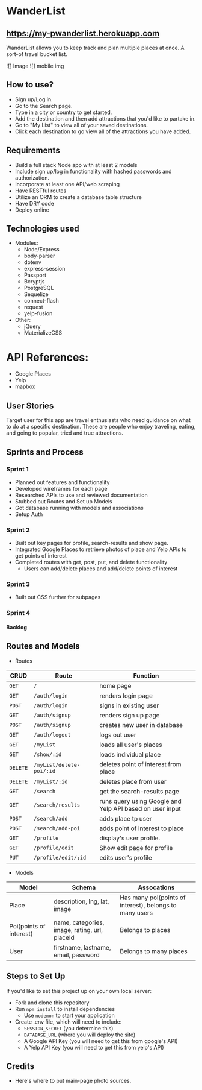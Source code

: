 # WanderList

## https://my-pwanderlist.herokuapp.com
WanderList allows you to keep track and plan multiple places at once. A sort-of travel bucket list.  

![] Image 
![] mobile img

## How to use?
* Sign up/Log in.
* Go to the Search page.
* Type in a city or country to get started.
* Add the destination and then add attractions that you'd like to partake in.
* Go to "My List" to view all of your saved destinations.
* Click each destination to go view all of the attractions you have added.


## Requirements
* Build a full stack Node app with at least 2 models
* Include sign up/log in functionality with hashed passwords and authorization.
* Incorporate at least one API/web scraping
* Have RESTful routes
* Utilize an ORM to create a database table structure
* Have DRY code
* Deploy online

## Technologies used
* Modules:
	* Node/Express
	* body-parser
	* dotenv
	* express-session
	* Passport
	* Bcryptjs
	* PostgreSQL
	* Sequelize 
	* connect-flash
	* request
	* yelp-fusion
* Other:
	* jQuery
	* MaterializeCSS


# API References:
* Google Places
* Yelp
* mapbox

## User Stories
Target user for this app are travel enthusiasts who need guidance on what to do at a specific destination. These are people who enjoy traveling, eating, and going to popular, tried and true attractions.


## Sprints and Process

### Sprint 1
* Planned out features and functionality
* Developed wireframes for each page
* Researched APIs to use and reviewed documentation
* Stubbed out Routes and Set up Models
* Got database running with models and associations
* Setup Auth

### Sprint 2
* Built out key pages for profile, search-results and show page.
* Integrated Google Places to retrieve photos of place and Yelp APIs to get points of interest
* Completed routes with get, post, put, and delete functionality
   * Users can add/delete places and add/delete points of interest


### Sprint 3
* Built out CSS further for subpages

### Sprint 4


#### Backlog


## Routes and Models
* Routes

| CRUD     | Route                | Function                                                         |
|----------|----------------------|------------------------------------------------------------------|
| `GET`    | `/`                  | home page                                                        |
| `GET`    |  `/auth/login`       | renders login page                                               |
| `POST`   | `/auth/login`        | signs in existing user                                           |
| `GET`    | `/auth/signup`       | renders sign up page                                             |
| `POST`   | `/auth/signup`       | creates new user in database                                     |
| `GET`    | `/auth/logout`       | logs out user                                                    | 
| `GET`    | `/myList`            | loads all user's places                                          |
| `GET`    | `/show/:id`          | loads individual place                                           |
| `DELETE` | `/myList/delete-poi/:id`|deletes point of interest from place                           |
| `DELETE` | `/myList/:id`        | deletes place from user           								 |                             
| `GET`    | `/search`     		  | get the search-results page      								 |
| `GET`    | `/search/results`    | runs query using Google and Yelp API based on user input         |
| `POST`   | `/search/add`        | adds place tp user                       			             |
| `POST`   | `/search/add-poi`    | adds point of interest to place                                  |
| `GET`    | `/profile`           | display's user profile.                                          |
| `GET`    | `/profile/edit`      | Show edit page for profile                                 			 |   
| `PUT`    | `/profile/edit/:id`  | edits user's profile                                 			 |



* Models

| Model   | Schema                                                                   | Assocations                                    |
|---------|--------------------------------------------------------------------------|------------------------------------------------------------------|
| Place | description, lng, lat, image                           | Has many poi(points of interest), belongs to many users                                |                                          |
| Poi(points of interest)   | name, categories, image, rating, url, placeId | Belongs to places                                        |
| User    | firstname, lastname, email, password                     | Belongs to many places

## Steps to Set Up
If you'd like to set this project up on your own local server:
* Fork and clone this repository
* Run `npm install` to install dependencies
  * Use `nodemon` to start your application
* Create .env file, which will need to include:
  * `SESSION_SECRET` (you determine this)
  * `DATABASE_URL` (where you will deploy the site)
  * A Google API Key (you will need to get this from google's API)
  * A Yelp API Key (you will need to get this from yelp's API)


## Credits 
* Here's where to put main-page photo sources.



